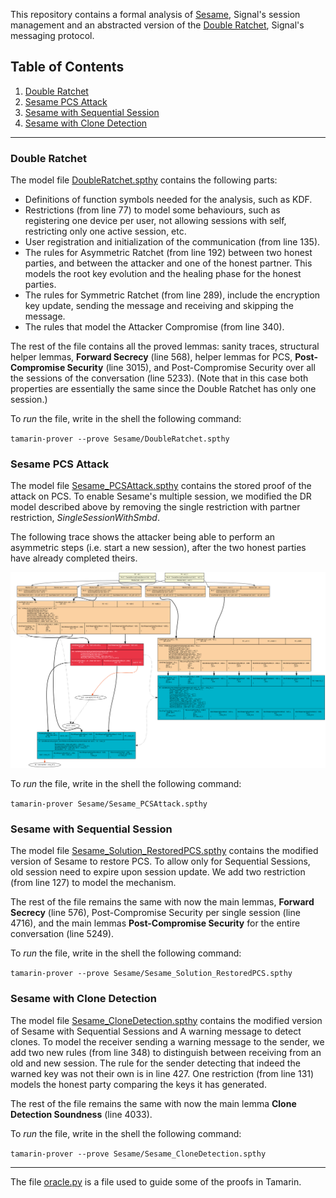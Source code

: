 This repository contains a formal analysis of [Sesame](https://signal.org/docs/specifications/sesame/), Signal's session management and an abstracted version of the [Double Ratchet](https://signal.org/docs/specifications/doubleratchet/), Signal's messaging protocol.


## Table of Contents
1. [Double Ratchet](#double-ratchet)
2. [Sesame PCS Attack](#sesame-pcs-attack)
3. [Sesame with Sequential Session](#sesame-with-sequential-session)
4. [Sesame with Clone Detection](#sesame-with-clone-detection)


----------------------

### Double Ratchet

The model file [DoubleRatchet.spthy](DoubleRatchet.spthy) contains the following parts:

* Definitions of function symbols needed for the analysis, such as KDF.
* Restrictions (from line 77) to model some behaviours, such as registering one device per user, not allowing sessions with self, restricting only one active session, etc.
* User registration and initialization of the communication (from line 135).
* The rules for Asymmetric Ratchet (from line 192) between two honest parties, and between the attacker and one of the honest partner. This models the root key evolution and the healing phase for the honest parties.
* The rules for Symmetric Ratchet (from line 289), include the encryption key update, sending the message and receiving and skipping the message. 
* The rules that model the Attacker Compromise (from line 340).

The rest of the file contains all the proved lemmas: sanity traces, structural helper lemmas, **Forward Secrecy** (line 568), helper lemmas for PCS, **Post-Compromise Security** (line 3015), and Post-Compromise Security over all the sessions of the conversation (line 5233). (Note that in this case both properties are  essentially the same since the Double Ratchet has only one session.)


To *run* the file, write in the shell the following command:

`tamarin-prover --prove Sesame/DoubleRatchet.spthy`


### Sesame PCS Attack

The model file [Sesame_PCSAttack.spthy](Sesame_PCSAttack.spthy) contains the stored proof of the attack on PCS.
To enable Sesame's multiple session, we modified the DR model described above by removing the single restriction with partner restriction, *SingleSessionWithSmbd*.

The following trace shows the attacker being able to perform an asymmetric steps (i.e. start a new session), after the two honest parties have already completed theirs.

![Screenshot](attack_on_pcs.png)


To *run* the file, write in the shell the following command:

`tamarin-prover Sesame/Sesame_PCSAttack.spthy`


### Sesame with Sequential Session

The model file [Sesame_Solution_RestoredPCS.spthy](Sesame_Solution_RestoredPCS.spthy) contains the modified version of Sesame to restore PCS.
To allow only for Sequential Sessions, old session need to expire upon session update. We add two restriction (from line 127) to model the mechanism.

The rest of the file remains the same with now the main lemmas,  **Forward Secrecy** (line 576), Post-Compromise Security per single session (line 4716), and the main lemmas **Post-Compromise Security** for the entire conversation (line 5249).   

To *run* the file, write in the shell the following command:

`tamarin-prover --prove Sesame/Sesame_Solution_RestoredPCS.spthy`


### Sesame with Clone Detection

The model file [Sesame_CloneDetection.spthy](Sesame_CloneDetection.spthy) contains the modified version of Sesame with Sequential Sessions and A warning message to detect clones.
To model the receiver sending a warning message to the sender, we add two new rules (from line 348) to distinguish between receiving from an old and new session. The rule for the sender detecting that indeed the warned key was not their own is in line 427. One restriction (from line 131) models the honest party comparing the keys it has generated.


The rest of the file remains the same with now the main lemma **Clone Detection Soundness** (line 4033).   

To *run* the file, write in the shell the following command:

`tamarin-prover --prove Sesame/Sesame_CloneDetection.spthy`

------------------------------

The file [oracle.py](oracle.spthy) is a file used to guide some of the proofs in Tamarin.
